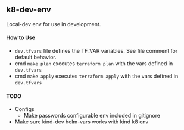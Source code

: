 ## k8-dev-env
Local-dev env for use in development. 

#### How to Use
- `dev.tfvars` file defines the TF_VAR variables. See file comment 
for default behavior. 
- cmd `make plan` executes `terraform plan` with the vars defined in `dev.tfvars`
- cmd `make apply` executes `terraform apply` with the vars defined in `dev.tfvars`

#### TODO
- Configs
  - Make passwords configurable env included in gitignore
- Make sure kind-dev helm-vars works with kind k8 env